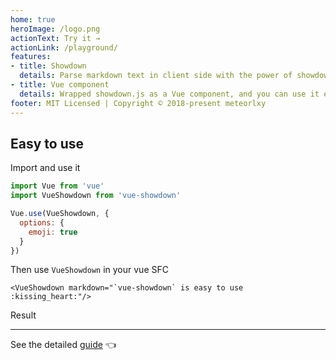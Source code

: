 ```yaml
---
home: true
heroImage: /logo.png
actionText: Try it →
actionLink: /playground/
features:
- title: Showdown
  details: Parse markdown text in client side with the power of showdown.js.
- title: Vue component
  details: Wrapped showdown.js as a Vue component, and you can use it easily.
footer: MIT Licensed | Copyright © 2018-present meteorlxy
---
```


## Easy to use

Import and use it

```js
import Vue from 'vue'
import VueShowdown from 'vue-showdown'

Vue.use(VueShowdown, {
  options: {
    emoji: true
  }
})
```

Then use `VueShowdown` in your vue SFC

```vue
<VueShowdown markdown="`vue-showdown` is easy to use :kissing_heart:"/>
```

Result

<VueShowdown markdown="`vue-showdown` is easy to use :kissing_heart:" :options="{ emoji: true }"/>

---

See the detailed [guide](./guide/) :point_left:

